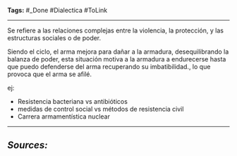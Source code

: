 **Tags:** #_Done 
#Dialectica #ToLink 
- - -
Se refiere a las relaciones complejas entre la violencia, la protección, y las estructuras sociales o de poder.

Siendo el ciclo, el arma mejora para dañar a la armadura, desequilibrando la balanza de poder, esta situación motiva a la armadura a endurecerse hasta que puedo defenderse del arma recuperando su imbatibilidad., lo que provoca que el arma se afilé.

ej:
- Resistencia bacteriana vs antibióticos
- medidas de control social vs métodos de resistencia civil
- Carrera armamentística nuclear
- - - 
## ***Sources:***